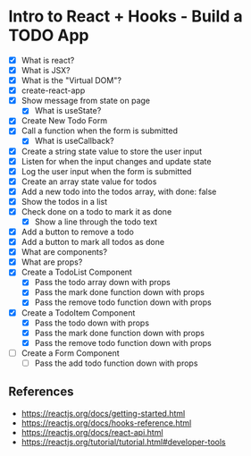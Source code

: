# Intro to React + Hooks - Build a TODO App

* [x] What is react?
* [x] What is JSX?
* [x] What is the "Virtual DOM"?
* [x] create-react-app
* [x] Show message from state on page
  * [x] What is useState?
* [x] Create New Todo Form
* [x] Call a function when the form is submitted
  * [x] What is useCallback?
* [x] Create a string state value to store the user input
* [x] Listen for when the input changes and update state
* [x] Log the user input when the form is submitted
* [x] Create an array state value for todos
* [x] Add a new todo into the todos array, with done: false
* [x] Show the todos in a list
* [x] Check done on a todo to mark it as done
  * [x] Show a line through the todo text
* [x] Add a button to remove a todo
* [x] Add a button to mark all todos as done
* [x] What are components?
* [x] What are props?
* [x] Create a TodoList Component
  * [x] Pass the todo array down with props
  * [x] Pass the mark done function down with props
  * [x] Pass the remove todo function down with props
* [x] Create a TodoItem Component
  * [x] Pass the todo down with props
  * [x] Pass the mark done function down with props
  * [x] Pass the remove todo function down with props
* [ ] Create a Form Component
  * [ ] Pass the add todo function down with props

## References

* https://reactjs.org/docs/getting-started.html
* https://reactjs.org/docs/hooks-reference.html
* https://reactjs.org/docs/react-api.html
* https://reactjs.org/tutorial/tutorial.html#developer-tools

